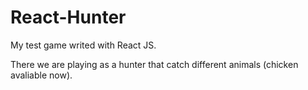 # React-Hunter

My test game writed with React JS.

There we are playing as a hunter that catch different animals (chicken avaliable now).
